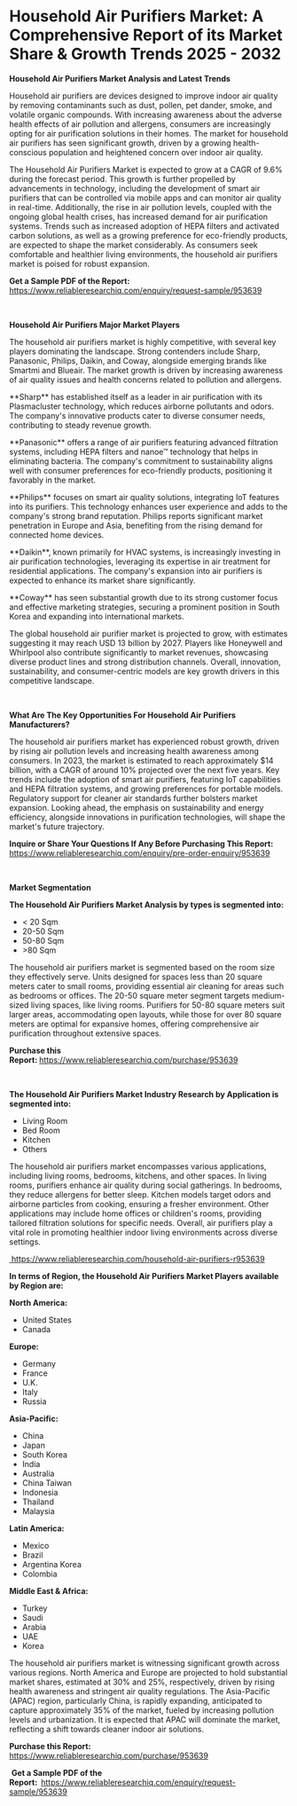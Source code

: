<p><h1>Household Air Purifiers Market: A Comprehensive Report of its Market Share & Growth Trends 2025 - 2032</h1></p><p><strong>Household Air Purifiers Market Analysis and Latest Trends</strong></p>
<p><p>Household air purifiers are devices designed to improve indoor air quality by removing contaminants such as dust, pollen, pet dander, smoke, and volatile organic compounds. With increasing awareness about the adverse health effects of air pollution and allergens, consumers are increasingly opting for air purification solutions in their homes. The market for household air purifiers has seen significant growth, driven by a growing health-conscious population and heightened concern over indoor air quality.</p><p>The Household Air Purifiers Market is expected to grow at a CAGR of 9.6% during the forecast period. This growth is further propelled by advancements in technology, including the development of smart air purifiers that can be controlled via mobile apps and can monitor air quality in real-time. Additionally, the rise in air pollution levels, coupled with the ongoing global health crises, has increased demand for air purification systems. Trends such as increased adoption of HEPA filters and activated carbon solutions, as well as a growing preference for eco-friendly products, are expected to shape the market considerably. As consumers seek comfortable and healthier living environments, the household air purifiers market is poised for robust expansion.</p></p>
<p><strong>Get a Sample PDF of the Report:&nbsp;</strong> <a href="https://www.reliableresearchiq.com/enquiry/request-sample/953639?utm_campaign=2948&utm_medium=2&utm_source=Github&utm_content=ia&utm_term=18042025&utm_id=household-air-purifiers">https://www.reliableresearchiq.com/enquiry/request-sample/953639</a></p>
<p>&nbsp;</p>
<p><strong>Household Air Purifiers Major Market Players</strong></p>
<p><p>The household air purifiers market is highly competitive, with several key players dominating the landscape. Strong contenders include Sharp, Panasonic, Philips, Daikin, and Coway, alongside emerging brands like Smartmi and Blueair. The market growth is driven by increasing awareness of air quality issues and health concerns related to pollution and allergens.</p><p>**Sharp** has established itself as a leader in air purification with its Plasmacluster technology, which reduces airborne pollutants and odors. The company's innovative products cater to diverse consumer needs, contributing to steady revenue growth.</p><p>**Panasonic** offers a range of air purifiers featuring advanced filtration systems, including HEPA filters and nanoe™ technology that helps in eliminating bacteria. The company's commitment to sustainability aligns well with consumer preferences for eco-friendly products, positioning it favorably in the market.</p><p>**Philips** focuses on smart air quality solutions, integrating IoT features into its purifiers. This technology enhances user experience and adds to the company's strong brand reputation. Philips reports significant market penetration in Europe and Asia, benefiting from the rising demand for connected home devices.</p><p>**Daikin**, known primarily for HVAC systems, is increasingly investing in air purification technologies, leveraging its expertise in air treatment for residential applications. The company's expansion into air purifiers is expected to enhance its market share significantly.</p><p>**Coway** has seen substantial growth due to its strong customer focus and effective marketing strategies, securing a prominent position in South Korea and expanding into international markets.</p><p>The global household air purifier market is projected to grow, with estimates suggesting it may reach USD 13 billion by 2027. Players like Honeywell and Whirlpool also contribute significantly to market revenues, showcasing diverse product lines and strong distribution channels. Overall, innovation, sustainability, and consumer-centric models are key growth drivers in this competitive landscape.</p></p>
<p>&nbsp;</p>
<p><strong>What Are The Key Opportunities For Household Air Purifiers Manufacturers?</strong></p>
<p><p>The household air purifiers market has experienced robust growth, driven by rising air pollution levels and increasing health awareness among consumers. In 2023, the market is estimated to reach approximately $14 billion, with a CAGR of around 10% projected over the next five years. Key trends include the adoption of smart air purifiers, featuring IoT capabilities and HEPA filtration systems, and growing preferences for portable models. Regulatory support for cleaner air standards further bolsters market expansion. Looking ahead, the emphasis on sustainability and energy efficiency, alongside innovations in purification technologies, will shape the market's future trajectory.</p></p>
<p><strong>Inquire or Share Your Questions If Any Before Purchasing This Report:</strong> <a href="https://www.reliableresearchiq.com/enquiry/pre-order-enquiry/953639?utm_campaign=2948&utm_medium=2&utm_source=Github&utm_content=ia&utm_term=18042025&utm_id=household-air-purifiers">https://www.reliableresearchiq.com/enquiry/pre-order-enquiry/953639</a></p>
<p>&nbsp;</p>
<p><strong>Market Segmentation</strong></p>
<p><strong>The Household Air Purifiers Market Analysis by types is segmented into:</strong></p>
<p><ul><li>< 20 Sqm</li><li>20-50 Sqm</li><li>50-80 Sqm</li><li>>80 Sqm</li></ul></p>
<p><p>The household air purifiers market is segmented based on the room size they effectively serve. Units designed for spaces less than 20 square meters cater to small rooms, providing essential air cleaning for areas such as bedrooms or offices. The 20-50 square meter segment targets medium-sized living spaces, like living rooms. Purifiers for 50-80 square meters suit larger areas, accommodating open layouts, while those for over 80 square meters are optimal for expansive homes, offering comprehensive air purification throughout extensive spaces.</p></p>
<p><strong>Purchase this Report:&nbsp;</strong><a href="https://www.reliableresearchiq.com/purchase/953639?utm_campaign=2948&utm_medium=2&utm_source=Github&utm_content=ia&utm_term=18042025&utm_id=household-air-purifiers">https://www.reliableresearchiq.com/purchase/953639</a></p>
<p>&nbsp;</p>
<p><strong>The Household Air Purifiers Market Industry Research by Application is segmented into:</strong></p>
<p><ul><li>Living Room</li><li>Bed Room</li><li>Kitchen</li><li>Others</li></ul></p>
<p><p>The household air purifiers market encompasses various applications, including living rooms, bedrooms, kitchens, and other spaces. In living rooms, purifiers enhance air quality during social gatherings. In bedrooms, they reduce allergens for better sleep. Kitchen models target odors and airborne particles from cooking, ensuring a fresher environment. Other applications may include home offices or children's rooms, providing tailored filtration solutions for specific needs. Overall, air purifiers play a vital role in promoting healthier indoor living environments across diverse settings.</p></p>
<p><a href="https://www.reliableresearchiq.com/household-air-purifiers-r953639?utm_campaign=2948&utm_medium=2&utm_source=Github&utm_content=ia&utm_term=18042025&utm_id=household-air-purifiers">&nbsp;https://www.reliableresearchiq.com/household-air-purifiers-r953639</a></p>
<p><strong>In terms of Region, the Household Air Purifiers Market Players available by Region are:</strong></p>
<p>
    <p> <strong> North America: </strong>
        <ul>
            <li>United States</li>
            <li>Canada</li>
        </ul>
        </p> 
    <p> <strong> Europe: </strong>
        <ul>
            <li>Germany</li>
            <li>France</li>
            <li>U.K.</li>
            <li>Italy</li>
            <li>Russia</li>
        </ul>
        </p> 
    <p> <strong> Asia-Pacific: </strong>
        <ul>
            <li>China</li>
            <li>Japan</li>
            <li>South Korea</li>
            <li>India</li>
            <li>Australia</li>
            <li>China Taiwan</li>
            <li>Indonesia</li>
            <li>Thailand</li>
            <li>Malaysia</li>
        </ul>
        </p> 
    <p> <strong> Latin America: </strong>
        <ul>
            <li>Mexico</li>
            <li>Brazil</li>
            <li>Argentina Korea</li>
            <li>Colombia</li>
        </ul>
        </p> 
    <p> <strong> Middle East & Africa: </strong>
        <ul>
            <li>Turkey</li>
            <li>Saudi</li>
            <li>Arabia</li>
            <li>UAE</li>
            <li>Korea</li>
        </ul>
    </p>
    </p>
<p><p>The household air purifiers market is witnessing significant growth across various regions. North America and Europe are projected to hold substantial market shares, estimated at 30% and 25%, respectively, driven by rising health awareness and stringent air quality regulations. The Asia-Pacific (APAC) region, particularly China, is rapidly expanding, anticipated to capture approximately 35% of the market, fueled by increasing pollution levels and urbanization. It is expected that APAC will dominate the market, reflecting a shift towards cleaner indoor air solutions.</p></p>
<p><strong>Purchase this Report: </strong><a href="https://www.reliableresearchiq.com/purchase/953639?utm_campaign=2948&utm_medium=2&utm_source=Github&utm_content=ia&utm_term=18042025&utm_id=household-air-purifiers">https://www.reliableresearchiq.com/purchase/953639</a></p>
<p>&nbsp;<strong>Get a Sample PDF of the Report:&nbsp;&nbsp;</strong><a href="https://www.reliableresearchiq.com/enquiry/request-sample/953639?utm_campaign=2948&utm_medium=2&utm_source=Github&utm_content=ia&utm_term=18042025&utm_id=household-air-purifiers">https://www.reliableresearchiq.com/enquiry/request-sample/953639</a></p>
<p><strong></strong></p>
<p><p></p><p></p><p></p></p>